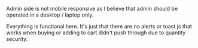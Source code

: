 Admin side is not mobile responsive as I believe that admin should be operated in a desktop / laptop only.


Everything is functional here. It's just that there are no alerts or toast js that works when buying or adding to cart didn't push through due to quantity security.
